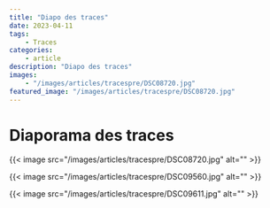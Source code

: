 ```yaml
---
title: "Diapo des traces"
date: 2023-04-11
tags: 
    - Traces
categories:
    - article
description: "Diapo des traces"
images:
    - "/images/articles/tracespre/DSC08720.jpg"
featured_image: "/images/articles/tracespre/DSC08720.jpg"
---
```


# Diaporama des traces

{{< image src="/images/articles/tracespre/DSC08720.jpg" alt="" >}} 

{{< image src="/images/articles/tracespre/DSC09560.jpg" alt="" >}} 

{{< image src="/images/articles/tracespre/DSC09611.jpg" alt="" >}} 
